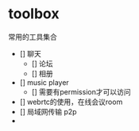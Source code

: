# toolbox

常用的工具集合

- [] 聊天
   - [] 论坛
   - [] 相册
- [] music player
  - [] 需要有permission才可以访问
- [] webrtc的使用，在线会议room
- [] 局域网传输 p2p
-   
